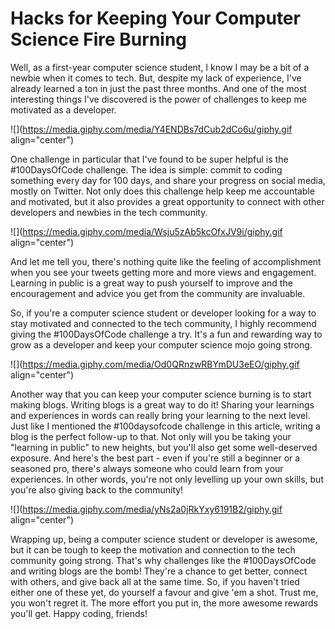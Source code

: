 # Hacks for Keeping Your Computer Science Fire Burning

Well, as a first-year computer science student, I know I may be a bit of a newbie when it comes to tech. But, despite my lack of experience, I've already learned a ton in just the past three months. And one of the most interesting things I've discovered is the power of challenges to keep me motivated as a developer.

![](https://media.giphy.com/media/Y4ENDBs7dCub2dCo6u/giphy.gif align="center")

One challenge in particular that I've found to be super helpful is the #100DaysOfCode challenge. The idea is simple: commit to coding something every day for 100 days, and share your progress on social media, mostly on Twitter. Not only does this challenge help keep me accountable and motivated, but it also provides a great opportunity to connect with other developers and newbies in the tech community.

![](https://media.giphy.com/media/Wsju5zAb5kcOfxJV9i/giphy.gif align="center")

And let me tell you, there's nothing quite like the feeling of accomplishment when you see your tweets getting more and more views and engagement. Learning in public is a great way to push yourself to improve and the encouragement and advice you get from the community are invaluable.

So, if you're a computer science student or developer looking for a way to stay motivated and connected to the tech community, I highly recommend giving the #100DaysOfCode challenge a try. It's a fun and rewarding way to grow as a developer and keep your computer science mojo going strong.

![](https://media.giphy.com/media/Od0QRnzwRBYmDU3eEO/giphy.gif align="center")

Another way that you can keep your computer science burning is to start making blogs. Writing blogs is a great way to do it! Sharing your learnings and experiences in words can really bring your learning to the next level. Just like I mentioned the #100daysofcode challenge in this article, writing a blog is the perfect follow-up to that. Not only will you be taking your "learning in public" to new heights, but you'll also get some well-deserved exposure. And here's the best part - even if you're still a beginner or a seasoned pro, there's always someone who could learn from your experiences. In other words, you're not only levelling up your own skills, but you're also giving back to the community!

![](https://media.giphy.com/media/yNs2a0jRkYxy6191B2/giphy.gif align="center")

Wrapping up, being a computer science student or developer is awesome, but it can be tough to keep the motivation and connection to the tech community going strong. That's why challenges like the #100DaysOfCode and writing blogs are the bomb! They're a chance to get better, connect with others, and give back all at the same time. So, if you haven't tried either one of these yet, do yourself a favour and give 'em a shot. Trust me, you won't regret it. The more effort you put in, the more awesome rewards you'll get. Happy coding, friends!